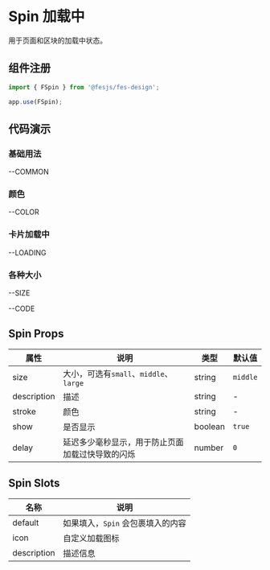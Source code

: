 # Spin 加载中

用于页面和区块的加载中状态。

## 组件注册

```js
import { FSpin } from '@fesjs/fes-design';

app.use(FSpin);
```

## 代码演示

### 基础用法


--COMMON

### 颜色


--COLOR

### 卡片加载中


--LOADING

### 各种大小


--SIZE

--CODE

## Spin Props

| 属性        | 说明                                             | 类型    | 默认值   |
| ----------- | ------------------------------------------------ | ------- | -------- |
| size        | 大小，可选有`small`、`middle`、`large`           | string  | `middle` |
| description | 描述                                             | string  | -        |
| stroke      | 颜色                                             | string  | -        |
| show        | 是否显示                                         | boolean | `true`   |
| delay       | 延迟多少毫秒显示，用于防止页面加载过快导致的闪烁 | number  | `0`      |

## Spin Slots

| 名称        | 说明                              |
| ----------- | --------------------------------- |
| default     | 如果填入，`Spin` 会包裹填入的内容 |
| icon        | 自定义加载图标                    |
| description | 描述信息                          |
